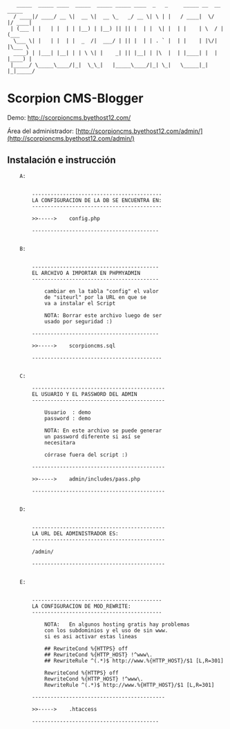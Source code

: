 
       _____  _____ ____  _____  _____ _____ ____  _   _     _____ __  __  _____ 
      / ____|/ ____/ __ \|  __ \|  __ \_   _/ __ \| \ | |   / ____|  \/  |/ ____|
     | (___ | |   | |  | | |__) | |__) || || |  | |  \| |  | |    | \  / | (___  
      \___ \| |   | |  | |  _  /|  ___/ | || |  | | . ` |  | |    | |\/| |\___ \ 
      ____) | |___| |__| | | \ \| |    _| || |__| | |\  |  | |____| |  | |____) |
     |_____/ \_____\____/|_|  \_\_|   |_____\____/|_| \_|   \_____|_|  |_|_____/ 


Scorpion CMS-Blogger
====================

Demo: http://scorpioncms.byethost12.com/

Área del administrador: [http://scorpioncms.byethost12.com/admin/](http://scorpioncms.byethost12.com/admin/)

Instalación e instrucción
-------------------------

		A:
	
		
			------------------------------------------
			LA CONFIGURACION DE LA DB SE ENCUENTRA EN:
			------------------------------------------

			>>----->	config.php
   
			-----------------------------------------
		
		
		B:
		
		
			-----------------------------------------
			EL ARCHIVO A IMPORTAR EN PHPMYADMIN
			-----------------------------------------

				cambiar en la tabla "config" el valor
				de "siteurl" por la URL en que se
				va a instalar el Script
				
				NOTA: Borrar este archivo luego de ser
				usado por seguridad :)
		
			-----------------------------------------
		
			>>----->	scorpioncms.sql
				
			------------------------------------------
			
			
		C:
		
			-------------------------------------------
			EL USUARIO Y EL PASSWORD DEL ADMIN
			-------------------------------------------
				
				Usuario  : demo
				password : demo
    
				NOTA: En este archivo se puede generar
				un password diferente si así se
				necesitara
				
				córrase fuera del script :)
			
			-------------------------------------------
		
			>>----->	admin/includes/pass.php
		
			-------------------------------------------
			
			
		D:
		
		
			-------------------------------------------	
			LA URL DEL ADMINISTRADOR ES:
			-------------------------------------------
			
			/admin/
			
			-------------------------------------------
			
			
		E:
	
		
			------------------------------------------
			LA CONFIGURACION DE MOD_REWRITE:
			------------------------------------------
			
				NOTA:	En algunos hosting gratis hay problemas
				con los subdominios y el uso de sin www. 
				si es asi activar estas lineas
				
				## RewriteCond %{HTTPS} off
				## RewriteCond %{HTTP_HOST} !^www\.
				## RewriteRule ^(.*)$ http://www.%{HTTP_HOST}/$1 [L,R=301]
				
				RewriteCond %{HTTPS} off
				RewriteCond %{HTTP_HOST} !^www\.
				RewriteRule ^(.*)$ http://www.%{HTTP_HOST}/$1 [L,R=301]				

			-------------------------------------------			
			
			>>----->	.htaccess
   
			-----------------------------------------
		
